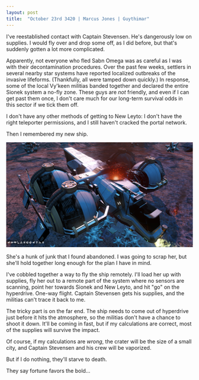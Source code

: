 ```yaml
---
layout: post
title:  "October 23rd 3420 | Marcus Jones | Guythimar"
---
```


<p>I've reestablished contact with Captain Stevensen. He's dangerously low on supplies. I would fly over and drop some off, as I did before, but that's suddenly gotten a lot more complicated.</p>

<p>Apparently, not everyone who fled Sabn Omega was as careful as I was with their decontamination procedures. Over the past few weeks, settlers in several nearby star systems have reported localized outbreaks of the invasive lifeforms. (Thankfully, all were tamped down quickly.) In response, some of the local Vy'keen militias banded together and declared the entire Sionek system a no-fly zone. These guys are <i>not</i> friendly, and even if I can get past them once, I don't care much for our long-term survival odds in this sector if we tick them off.</p>

<p>I don't have any other methods of getting to New Leyto: I don't have the right teleporter permissions, and I still haven't cracked the portal network.</p>

<p>Then I remembered my new ship.</p>

![Image of abandoned ship. Sparks and smoke are shooting out of it.](images/jones_3420-10-23_001.png)

<p>She's a hunk of junk that I found abandoned. I was going to scrap her, but she'll hold together long enough for the plan I have in mind.</p>

<p>I've cobbled together a way to fly the ship remotely. I'll load her up with supplies, fly her out to a remote part of the system where no sensors are scanning, point her towards Sionek and New Leyto, and hit "go" on the hyperdrive. One-way flight. Captain Stevensen gets his supplies, and the militias can't trace it back to me.</p>

<p>The tricky part is on the far end. The ship needs to come out of hyperdrive just before it hits the atmosphere, so the militias don't have a chance to shoot it down. It'll be coming in fast, but if my calculations are correct, most of the supplies will survive the impact.</p>

<p>Of course, if my calculations are <i>wrong</i>, the crater will be the size of a small city, and Captain Stevensen and his crew will be vaporized.</p>

<p>But if I do nothing, they'll starve to death.</p>

<p>They say fortune favors the bold…</p>

<!--more-->
